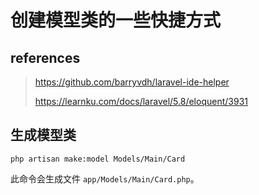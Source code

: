 # 创建模型类的一些快捷方式

## references

> https://github.com/barryvdh/laravel-ide-helper
>
> https://learnku.com/docs/laravel/5.8/eloquent/3931

## 生成模型类

```
php artisan make:model Models/Main/Card
```

此命令会生成文件 `app/Models/Main/Card.php`。